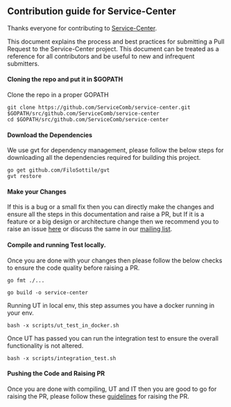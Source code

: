 ## Contribution guide for Service-Center

Thanks everyone for contributing to [Service-Center](https://github.com/ServiceComb/service-center).

This document explains the process and best practices for submitting a Pull Request to the Service-Center project. This document can be treated as a reference for all contributors and be useful to new and infrequent submitters.

#### Cloning the repo and put it in $GOPATH

Clone the repo in a proper GOPATH

```
git clone https://github.com/ServiceComb/service-center.git $GOPATH/src/github.com/ServiceComb/service-center
cd $GOPATH/src/github.com/ServiceComb/service-center
```

#### Download the Dependencies

We use gvt for dependency management, please follow the below steps for downloading all the dependencies required for building this project.

```
go get github.com/FiloSottile/gvt
gvt restore
```

#### Make your Changes

If this is a bug or a small fix then you can directly make the changes and ensure all the steps in this documentation and raise a PR, but If it is a feature or a big design or architecture change then we recommend you to raise an issue [here](https://github.com/ServiceComb/service-center/issues) or discuss the same in our [mailing list](https://groups.google.com/forum/#!forum/servicecomb-developers).

#### Compile and running Test locally.

Once you are done with your changes then please follow the below checks to ensure the code quality before raising a PR.
```
go fmt ./...

go build -o service-center
```

Running UT in local env, this step assumes you have a docker running in your env.
```
bash -x scripts/ut_test_in_docker.sh 
```

Once UT has passed you can run the integration test to ensure the overall functionality is not altered.
```
bash -x scripts/integration_test.sh
```

#### Pushing the Code and Raising PR

Once you are done with compiling, UT and IT then you are good to go for raising the PR, please follow these [guidelines](https://help.github.com/articles/creating-a-pull-request/) for raising the PR.

